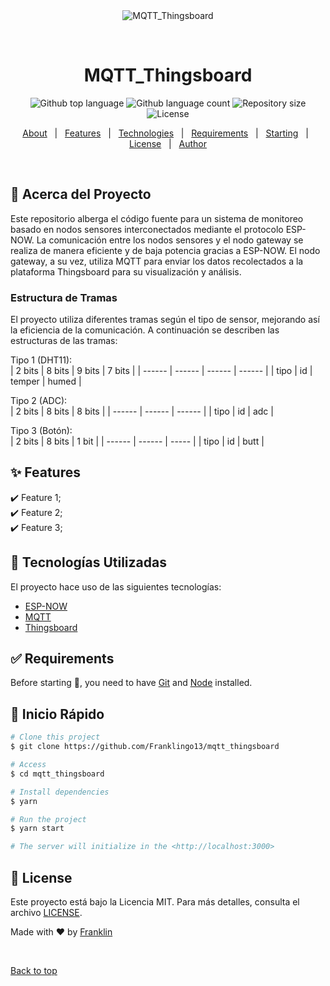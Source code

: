 <div align="center" id="top"> 
  <img src="./.github/app.gif" alt="MQTT_Thingsboard" />

  &#xa0;

  <!-- <a href="https://mqtt_thingsboard.netlify.app">Demo</a> -->
</div>

<h1 align="center">MQTT_Thingsboard</h1>

<p align="center">
  <img alt="Github top language" src="https://img.shields.io/github/languages/top/Franklingo13/mqtt_thingsboard?color=56BEB8">

  <img alt="Github language count" src="https://img.shields.io/github/languages/count/Franklingo13/mqtt_thingsboard?color=56BEB8">

  <img alt="Repository size" src="https://img.shields.io/github/repo-size/Franklingo13/mqtt_thingsboard?color=56BEB8">

  <img alt="License" src="https://img.shields.io/github/license/Franklingo13/mqtt_thingsboard?color=56BEB8">

  <!-- <img alt="Github issues" src="https://img.shields.io/github/issues/Franklingo13/mqtt_thingsboard?color=56BEB8" /> -->

  <!-- <img alt="Github forks" src="https://img.shields.io/github/forks/Franklingo13/mqtt_thingsboard?color=56BEB8" /> -->

  <!-- <img alt="Github stars" src="https://img.shields.io/github/stars/Franklingo13/mqtt_thingsboard?color=56BEB8" /> -->
</p>

<!-- Status -->

<!-- <h4 align="center"> 
	🚧  MQTT_Thingsboard 🚀 Under construction...  🚧
</h4> 

<hr> -->

<p align="center">
  <a href="#dart-about">About</a> &#xa0; | &#xa0; 
  <a href="#sparkles-features">Features</a> &#xa0; | &#xa0;
  <a href="#rocket-technologies">Technologies</a> &#xa0; | &#xa0;
  <a href="#white_check_mark-requirements">Requirements</a> &#xa0; | &#xa0;
  <a href="#checkered_flag-starting">Starting</a> &#xa0; | &#xa0;
  <a href="#memo-license">License</a> &#xa0; | &#xa0;
  <a href="https://github.com/Franklingo13" target="_blank">Author</a>
</p>

<br>

## :dart: Acerca del Proyecto ##

Este repositorio alberga el código fuente para un sistema de monitoreo basado en nodos sensores interconectados mediante el protocolo ESP-NOW. La comunicación entre los nodos sensores y el nodo gateway se realiza de manera eficiente y de baja potencia gracias a ESP-NOW. El nodo gateway, a su vez, utiliza MQTT para enviar los datos recolectados a la plataforma Thingsboard para su visualización y análisis.

### Estructura de Tramas ###

El proyecto utiliza diferentes tramas según el tipo de sensor, mejorando así la eficiencia de la comunicación. A continuación se describen las estructuras de las tramas:

Tipo 1 (DHT11):  
| 2 bits | 8 bits | 9 bits | 7 bits |
| ------ | ------ | ------ | ------ |
| tipo   | id     | temper | humed  |



Tipo 2 (ADC):  
| 2 bits | 8 bits | 8 bits |
| ------ | ------ | ------ |
| tipo   | id     | adc    |


Tipo 3 (Botón):  
| 2 bits | 8 bits | 1 bit |
| ------ | ------ | ----- |
| tipo   | id     | butt  |
 


## :sparkles: Features ##

:heavy_check_mark: Feature 1;\
:heavy_check_mark: Feature 2;\
:heavy_check_mark: Feature 3;

## :rocket: Tecnologías Utilizadas ##

El proyecto hace uso de las siguientes tecnologías:

- [ESP-NOW](https://docs.espressif.com/projects/esp-idf/en/latest/esp32/api-reference/network/esp_now.html)
- [MQTT](https://mqtt.org/)
- [Thingsboard](https://thingsboard.io/)

## :white_check_mark: Requirements ##

Before starting :checkered_flag:, you need to have [Git](https://git-scm.com) and [Node](https://nodejs.org/en/) installed.

## :checkered_flag: Inicio Rápido ##

```bash
# Clone this project
$ git clone https://github.com/Franklingo13/mqtt_thingsboard

# Access
$ cd mqtt_thingsboard

# Install dependencies
$ yarn

# Run the project
$ yarn start

# The server will initialize in the <http://localhost:3000>
```

## :memo: License ##

Este proyecto está bajo la Licencia MIT. Para más detalles, consulta el archivo [LICENSE](LICENSE).


Made with :heart: by <a href="https://github.com/Franklingo13" target="_blank">Franklin</a>

&#xa0;

<a href="#top">Back to top</a>
